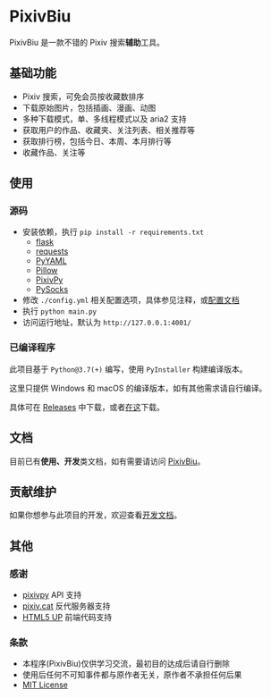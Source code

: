 # PixivBiu

PixivBiu 是一款不错的 Pixiv 搜索**辅助**工具。

## 基础功能

* Pixiv 搜索，可免会员按收藏数排序
* 下载原始图片，包括插画、漫画、动图
* 多种下载模式，单、多线程模式以及 aria2 支持
* 获取用户的作品、收藏夹、关注列表、相关推荐等
* 获取排行榜，包括今日、本周、本月排行等
* 收藏作品、关注等

## 使用

### 源码

* 安装依赖，执行 `pip install -r requirements.txt`
  + [flask](https://github.com/pallets/flask)
  + [requests](https://github.com/psf/requests)
  + [PyYAML](https://github.com/yaml/pyyaml)
  + [Pillow](https://github.com/python-pillow/Pillow)
  + [PixivPy](https://github.com/upbit/pixivpy)
  + [PySocks](https://github.com/Anorov/PySocks)
* 修改 `./config.yml` 相关配置选项，具体参见注释，或[配置文档](https://biu.tls.moe/#/usage/quickstart?id=配置)
* 执行 `python main.py`
* 访问运行地址，默认为 `http://127.0.0.1:4001/`

### 已编译程序

此项目基于 `Python@3.7(+)` 编写，使用 `PyInstaller` 构建编译版本。

这里只提供 Windows 和 macOS 的编译版本，如有其他需求请自行编译。

具体可在 [Releases](https://github.com/txperl/PixivBiu/releases) 中下载，或者[在这](https://biu.tls.moe/#/lib/dl)下载。

## 文档

目前已有**使用、开发**类文档，如有需要请访问 [PixivBiu](https://biu.tls.moe/)。

## 贡献维护

如果你想参与此项目的开发，欢迎查看[开发文档](https://biu.tls.moe/#/develop/quickin)。

## 其他

### 感谢

* [pixivpy](https://github.com/upbit/pixivpy) API 支持
* [pixiv.cat](https://pixiv.cat/) 反代服务器支持
* [HTML5 UP](https://html5up.net/) 前端代码支持

### 条款

* 本程序(PixivBiu)仅供学习交流，最初目的达成后请自行删除
* 使用后任何不可知事件都与原作者无关，原作者不承担任何后果
* [MIT License](https://choosealicense.com/licenses/mit/)

